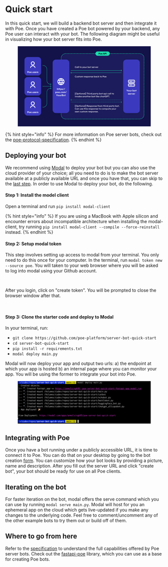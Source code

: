 # Quick start

In this quick start, we will build a backend bot server and then integrate it with Poe. Once you have created a Poe bot powered by your backend, any Poe user can interact with your bot. The following diagram might be useful in visualizing how your bot server fits into Poe.

<figure><img src="../.gitbook/assets/image (13).png" alt=""><figcaption></figcaption></figure>

{% hint style="info" %}
For more information on Poe server bots, check out the [poe-protocol-specification](poe-protocol-specification/ "mention").
{% endhint %}

## Deploying your bot

We recommend using [Modal](https://modal.com/?utm\_source=poe) to deploy your bot but you can also use the cloud provider of your choice; all you need to do is to make the bot server available at a publicly available URL and once you have that, you can skip to the [last step](quick-start.md#integrating-with-poe). In order to use Modal to deploy your bot, do the following.

#### Step 1: Install the model client

Open a terminal and run `pip install modal-client`

{% hint style="info" %}
If you are using a MacBook with Apple silicon and encounter errors about incompatible architecture when installing the modal-client, try running `pip install modal-client --compile --force-reinstall` instead.
{% endhint %}

#### Step 2: Setup modal token

This step involves setting up access to modal from your terminal. You only need to do this once for your computer. In the terminal, run `modal token new --source poe`. You will taken to your web browser where you will be asked to log into modal using your Github account.

<figure><img src="../.gitbook/assets/login.png" alt=""><figcaption></figcaption></figure>

After you login, click on "create token". You will be prompted to close the browser window after that.

<figure><img src="../.gitbook/assets/create_token.png" alt=""><figcaption></figcaption></figure>

#### Step 3: Clone the starter code and deploy to Modal

In your terminal, run:

* `git clone https://github.com/poe-platform/server-bot-quick-start`
* `cd server-bot-quick-start`
* `pip install -r requirements.txt`
* `modal deploy main.py`

Modal will now deploy your app and output two urls: a) the endpoint at which your app is hosted b) an internal page where you can monitor your app. You will be using the former to integrate your bot into Poe.

<figure><img src="../.gitbook/assets/image (5).png" alt=""><figcaption></figcaption></figure>

## Integrating with Poe

Once you have a bot running under a publicly accessible URL, it is time to connect it to Poe. You can do that on your desktop by going to the bot creation [form](https://poe.com/create\_bot?server=1). You can customize how your bot looks by providing a picture, name and description. After you fill out the server URL and click "create bot", your bot should be ready for use on all Poe clients.

## Iterating on the bot

For faster iteration on the bot, modal offers the serve command which you can use by running `modal serve main.py`. Modal will host for you an ephemeral app on the cloud which gets live-updated if you make any changes to the underlying code. Feel free to comment/uncomment any of the other example bots to try them out or build off of them.

## Where to go from here

Refer to the [specification](poe-protocol-specification/) to understand the full capabilities offered by Poe server bots. Check out the [fastapi-poe](https://pypi.org/project/fastapi-poe/) library, which you can use as a base for creating Poe bots.
